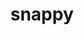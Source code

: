 ---
title: "snappy"
layout: cache
categories: [package, develop-2024-05-12]
meta: {"versions": ["1.1.10"], "compilers": ["cce@=15.0.1", "gcc@=10.3.0", "gcc@=11.1.0", "gcc@=11.4.0", "gcc@=7.3.1", "gcc@=9.4.0", "oneapi@=2024.0.0"], "oss": ["amzn2", "rhel8", "sle_hpc15", "ubuntu20.04", "ubuntu22.04"], "platforms": ["linux"], "targets": ["aarch64", "neoverse_n1", "neoverse_v1", "neoverse_v2", "ppc64le", "x86_64_v3", "x86_64_v4", "zen4"], "stacks": ["aws-isc", "aws-isc-aarch64", "data-vis-sdk", "e4s", "e4s-cray-rhel", "e4s-cray-sles", "e4s-neoverse-v2", "e4s-neoverse_v1", "e4s-oneapi", "e4s-power", "e4s-rocm-external", "root"], "num_specs": 12, "num_specs_by_stack": {"root": 12, "aws-isc-aarch64": 2, "aws-isc": 1, "e4s-cray-rhel": 1, "e4s-cray-sles": 1, "e4s-power": 1, "data-vis-sdk": 2, "e4s-neoverse_v1": 1, "e4s-neoverse-v2": 1, "e4s-rocm-external": 1, "e4s": 1, "e4s-oneapi": 1}}
spec_details: [{"hash": "gsz4gws2td7ozd2e3woptghpqnerjp5w", "compiler": "gcc@=7.3.1", "versions": ["1.1.10"], "os": "amzn2", "platform": "linux", "target": "aarch64", "variants": ["build_system=cmake", "build_type=Release", "generator=make", "~ipo", "+pic", "+shared"], "stacks": ["root", "aws-isc-aarch64"], "size": "-", "tarball": "https://binaries.spack.io/releases/develop-2024-05-12/build_cache/linux-amzn2-aarch64/gcc-7.3.1/snappy-1.1.10/linux-amzn2-aarch64-gcc-7.3.1-snappy-1.1.10-gsz4gws2td7ozd2e3woptghpqnerjp5w.spack"}, {"hash": "7qf5wxenhopzijzxadwyjxxezsh5djp7", "compiler": "gcc@=7.3.1", "versions": ["1.1.10"], "os": "amzn2", "platform": "linux", "target": "neoverse_n1", "variants": ["build_system=cmake", "build_type=Release", "generator=make", "~ipo", "+pic", "+shared"], "stacks": ["root", "aws-isc-aarch64"], "size": "-", "tarball": "https://binaries.spack.io/releases/develop-2024-05-12/build_cache/linux-amzn2-neoverse_n1/gcc-7.3.1/snappy-1.1.10/linux-amzn2-neoverse_n1-gcc-7.3.1-snappy-1.1.10-7qf5wxenhopzijzxadwyjxxezsh5djp7.spack"}, {"hash": "6n7cueejxz6btxr2ls27bosabnlymlvm", "compiler": "gcc@=7.3.1", "versions": ["1.1.10"], "os": "amzn2", "platform": "linux", "target": "x86_64_v3", "variants": ["build_system=cmake", "build_type=Release", "generator=make", "~ipo", "+pic", "+shared"], "stacks": ["root", "aws-isc"], "size": "-", "tarball": "https://binaries.spack.io/releases/develop-2024-05-12/build_cache/linux-amzn2-x86_64_v3/gcc-7.3.1/snappy-1.1.10/linux-amzn2-x86_64_v3-gcc-7.3.1-snappy-1.1.10-6n7cueejxz6btxr2ls27bosabnlymlvm.spack"}, {"hash": "hvy7dl6njqvvbglmk3qhii4a2wtjspik", "compiler": "cce@=15.0.1", "versions": ["1.1.10"], "os": "rhel8", "platform": "linux", "target": "zen4", "variants": ["build_system=cmake", "build_type=Release", "generator=make", "~ipo", "+pic", "+shared"], "stacks": ["root", "e4s-cray-rhel"], "size": "-", "tarball": "https://binaries.spack.io/releases/develop-2024-05-12/build_cache/linux-rhel8-zen4/cce-15.0.1/snappy-1.1.10/linux-rhel8-zen4-cce-15.0.1-snappy-1.1.10-hvy7dl6njqvvbglmk3qhii4a2wtjspik.spack"}, {"hash": "vg2h7fnztg43zc7n2wzhkqyem6zd65nf", "compiler": "gcc@=10.3.0", "versions": ["1.1.10"], "os": "sle_hpc15", "platform": "linux", "target": "x86_64_v4", "variants": ["build_system=cmake", "build_type=Release", "generator=make", "~ipo", "+pic", "+shared"], "stacks": ["e4s-cray-sles", "root"], "size": "-", "tarball": "https://binaries.spack.io/releases/develop-2024-05-12/build_cache/linux-sle_hpc15-x86_64_v4/gcc-10.3.0/snappy-1.1.10/linux-sle_hpc15-x86_64_v4-gcc-10.3.0-snappy-1.1.10-vg2h7fnztg43zc7n2wzhkqyem6zd65nf.spack"}, {"hash": "yjin5rjjfv5jzlio4gwocln74p75ejej", "compiler": "gcc@=9.4.0", "versions": ["1.1.10"], "os": "ubuntu20.04", "platform": "linux", "target": "ppc64le", "variants": ["build_system=cmake", "build_type=Release", "generator=make", "~ipo", "+pic", "+shared"], "stacks": ["root", "e4s-power"], "size": "-", "tarball": "https://binaries.spack.io/releases/develop-2024-05-12/build_cache/linux-ubuntu20.04-ppc64le/gcc-9.4.0/snappy-1.1.10/linux-ubuntu20.04-ppc64le-gcc-9.4.0-snappy-1.1.10-yjin5rjjfv5jzlio4gwocln74p75ejej.spack"}, {"hash": "2o5dz6whrid6gnfpkmbfq5wn4suv3lca", "compiler": "gcc@=11.1.0", "versions": ["1.1.10"], "os": "ubuntu20.04", "platform": "linux", "target": "x86_64_v3", "variants": ["build_system=cmake", "build_type=Release", "generator=make", "~ipo", "+pic", "+shared"], "stacks": ["data-vis-sdk", "root"], "size": "-", "tarball": "https://binaries.spack.io/releases/develop-2024-05-12/build_cache/linux-ubuntu20.04-x86_64_v3/gcc-11.1.0/snappy-1.1.10/linux-ubuntu20.04-x86_64_v3-gcc-11.1.0-snappy-1.1.10-2o5dz6whrid6gnfpkmbfq5wn4suv3lca.spack"}, {"hash": "kch5k2zr5utzyikbnvowgyqcj2z4hpca", "compiler": "gcc@=11.1.0", "versions": ["1.1.10"], "os": "ubuntu20.04", "platform": "linux", "target": "x86_64_v3", "variants": ["build_system=cmake", "build_type=Release", "generator=make", "~ipo", "+pic", "+shared"], "stacks": ["data-vis-sdk", "root"], "size": "-", "tarball": "https://binaries.spack.io/releases/develop-2024-05-12/build_cache/linux-ubuntu20.04-x86_64_v3/gcc-11.1.0/snappy-1.1.10/linux-ubuntu20.04-x86_64_v3-gcc-11.1.0-snappy-1.1.10-kch5k2zr5utzyikbnvowgyqcj2z4hpca.spack"}, {"hash": "4jnazakcz7lx44jr37m63pnuluomggxa", "compiler": "gcc@=11.4.0", "versions": ["1.1.10"], "os": "ubuntu22.04", "platform": "linux", "target": "neoverse_v1", "variants": ["build_system=cmake", "build_type=Release", "generator=make", "~ipo", "+pic", "+shared"], "stacks": ["e4s-neoverse_v1", "root"], "size": "-", "tarball": "https://binaries.spack.io/releases/develop-2024-05-12/build_cache/linux-ubuntu22.04-neoverse_v1/gcc-11.4.0/snappy-1.1.10/linux-ubuntu22.04-neoverse_v1-gcc-11.4.0-snappy-1.1.10-4jnazakcz7lx44jr37m63pnuluomggxa.spack"}, {"hash": "7gpd7mpzfgv3iwocytdomhpzctko7htd", "compiler": "gcc@=11.4.0", "versions": ["1.1.10"], "os": "ubuntu22.04", "platform": "linux", "target": "neoverse_v2", "variants": ["build_system=cmake", "build_type=Release", "generator=make", "~ipo", "+pic", "+shared"], "stacks": ["root", "e4s-neoverse-v2"], "size": "-", "tarball": "https://binaries.spack.io/releases/develop-2024-05-12/build_cache/linux-ubuntu22.04-neoverse_v2/gcc-11.4.0/snappy-1.1.10/linux-ubuntu22.04-neoverse_v2-gcc-11.4.0-snappy-1.1.10-7gpd7mpzfgv3iwocytdomhpzctko7htd.spack"}, {"hash": "qj5j7ghqsp5vvz4p245veyu6pmzhraqj", "compiler": "gcc@=11.4.0", "versions": ["1.1.10"], "os": "ubuntu22.04", "platform": "linux", "target": "x86_64_v3", "variants": ["build_system=cmake", "build_type=Release", "generator=make", "~ipo", "+pic", "+shared"], "stacks": ["root", "e4s-rocm-external", "e4s"], "size": "-", "tarball": "https://binaries.spack.io/releases/develop-2024-05-12/build_cache/linux-ubuntu22.04-x86_64_v3/gcc-11.4.0/snappy-1.1.10/linux-ubuntu22.04-x86_64_v3-gcc-11.4.0-snappy-1.1.10-qj5j7ghqsp5vvz4p245veyu6pmzhraqj.spack"}, {"hash": "biuhpfogjox5ot7wbn57mw2fxrpqdt5r", "compiler": "oneapi@=2024.0.0", "versions": ["1.1.10"], "os": "ubuntu22.04", "platform": "linux", "target": "x86_64_v3", "variants": ["build_system=cmake", "build_type=Release", "generator=make", "~ipo", "+pic", "+shared"], "stacks": ["root", "e4s-oneapi"], "size": "-", "tarball": "https://binaries.spack.io/releases/develop-2024-05-12/build_cache/linux-ubuntu22.04-x86_64_v3/oneapi-2024.0.0/snappy-1.1.10/linux-ubuntu22.04-x86_64_v3-oneapi-2024.0.0-snappy-1.1.10-biuhpfogjox5ot7wbn57mw2fxrpqdt5r.spack"}]
---